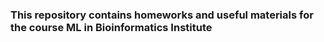### This repository contains homeworks and useful materials for the course ML in Bioinformatics Institute
